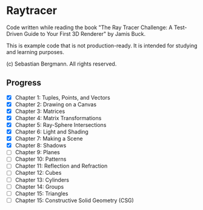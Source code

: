 # Raytracer

Code written while reading the book "The Ray Tracer Challenge: A Test-Driven Guide to Your First 3D Renderer" by Jamis Buck.

This is example code that is not production-ready. It is intended for studying and learning purposes.

(c) Sebastian Bergmann. All rights reserved.

## Progress

- [X] Chapter 1: Tuples, Points, and Vectors
- [X] Chapter 2: Drawing on a Canvas
- [X] Chapter 3: Matrices
- [X] Chapter 4: Matrix Transformations
- [X] Chapter 5: Ray-Sphere Intersections
- [X] Chapter 6: Light and Shading
- [X] Chapter 7: Making a Scene
- [X] Chapter 8: Shadows
- [ ] Chapter 9: Planes
- [ ] Chapter 10: Patterns
- [ ] Chapter 11: Reflection and Refraction
- [ ] Chapter 12: Cubes
- [ ] Chapter 13: Cylinders
- [ ] Chapter 14: Groups
- [ ] Chapter 15: Triangles
- [ ] Chapter 15: Constructive Solid Geometry (CSG)
